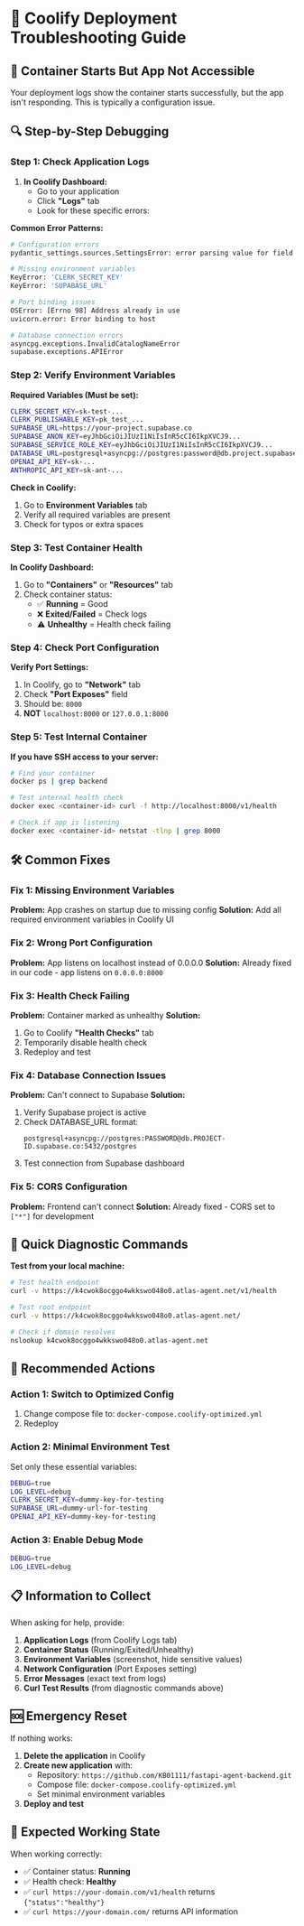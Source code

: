 # 🔧 Coolify Deployment Troubleshooting Guide

## 🚨 **Container Starts But App Not Accessible**

Your deployment logs show the container starts successfully, but the app isn't responding. This is typically a configuration issue.

## 🔍 **Step-by-Step Debugging**

### **Step 1: Check Application Logs**

1. **In Coolify Dashboard:**
   - Go to your application
   - Click **"Logs"** tab
   - Look for these specific errors:

**Common Error Patterns:**
```bash
# Configuration errors
pydantic_settings.sources.SettingsError: error parsing value for field

# Missing environment variables
KeyError: 'CLERK_SECRET_KEY'
KeyError: 'SUPABASE_URL'

# Port binding issues
OSError: [Errno 98] Address already in use
uvicorn.error: Error binding to host

# Database connection errors
asyncpg.exceptions.InvalidCatalogNameError
supabase.exceptions.APIError
```

### **Step 2: Verify Environment Variables**

**Required Variables (Must be set):**
```bash
CLERK_SECRET_KEY=sk-test-...
CLERK_PUBLISHABLE_KEY=pk_test_...
SUPABASE_URL=https://your-project.supabase.co
SUPABASE_ANON_KEY=eyJhbGciOiJIUzI1NiIsInR5cCI6IkpXVCJ9...
SUPABASE_SERVICE_ROLE_KEY=eyJhbGciOiJIUzI1NiIsInR5cCI6IkpXVCJ9...
DATABASE_URL=postgresql+asyncpg://postgres:password@db.project.supabase.co:5432/postgres
OPENAI_API_KEY=sk-...
ANTHROPIC_API_KEY=sk-ant-...
```

**Check in Coolify:**
1. Go to **Environment Variables** tab
2. Verify all required variables are present
3. Check for typos or extra spaces

### **Step 3: Test Container Health**

**In Coolify Dashboard:**
1. Go to **"Containers"** or **"Resources"** tab
2. Check container status:
   - ✅ **Running** = Good
   - ❌ **Exited/Failed** = Check logs
   - ⚠️ **Unhealthy** = Health check failing

### **Step 4: Check Port Configuration**

**Verify Port Settings:**
1. In Coolify, go to **"Network"** tab
2. Check **"Port Exposes"** field
3. Should be: `8000`
4. **NOT** `localhost:8000` or `127.0.0.1:8000`

### **Step 5: Test Internal Container**

**If you have SSH access to your server:**
```bash
# Find your container
docker ps | grep backend

# Test internal health check
docker exec <container-id> curl -f http://localhost:8000/v1/health

# Check if app is listening
docker exec <container-id> netstat -tlnp | grep 8000
```

## 🛠️ **Common Fixes**

### **Fix 1: Missing Environment Variables**

**Problem:** App crashes on startup due to missing config
**Solution:** Add all required environment variables in Coolify UI

### **Fix 2: Wrong Port Configuration**

**Problem:** App listens on localhost instead of 0.0.0.0
**Solution:** Already fixed in our code - app listens on `0.0.0.0:8000`

### **Fix 3: Health Check Failing**

**Problem:** Container marked as unhealthy
**Solution:** 
1. Go to Coolify **"Health Checks"** tab
2. Temporarily disable health check
3. Redeploy and test

### **Fix 4: Database Connection Issues**

**Problem:** Can't connect to Supabase
**Solution:**
1. Verify Supabase project is active
2. Check DATABASE_URL format:
   ```
   postgresql+asyncpg://postgres:PASSWORD@db.PROJECT-ID.supabase.co:5432/postgres
   ```
3. Test connection from Supabase dashboard

### **Fix 5: CORS Configuration**

**Problem:** Frontend can't connect
**Solution:** Already fixed - CORS set to `["*"]` for development

## 🎯 **Quick Diagnostic Commands**

**Test from your local machine:**
```bash
# Test health endpoint
curl -v https://k4cwok8ocggo4wkkswo048o0.atlas-agent.net/v1/health

# Test root endpoint
curl -v https://k4cwok8ocggo4wkkswo048o0.atlas-agent.net/

# Check if domain resolves
nslookup k4cwok8ocggo4wkkswo048o0.atlas-agent.net
```

## 🔄 **Recommended Actions**

### **Action 1: Switch to Optimized Config**
1. Change compose file to: `docker-compose.coolify-optimized.yml`
2. Redeploy

### **Action 2: Minimal Environment Test**
Set only these essential variables:
```bash
DEBUG=true
LOG_LEVEL=debug
CLERK_SECRET_KEY=dummy-key-for-testing
SUPABASE_URL=dummy-url-for-testing
OPENAI_API_KEY=dummy-key-for-testing
```

### **Action 3: Enable Debug Mode**
```bash
DEBUG=true
LOG_LEVEL=debug
```

## 📋 **Information to Collect**

When asking for help, provide:

1. **Application Logs** (from Coolify Logs tab)
2. **Container Status** (Running/Exited/Unhealthy)
3. **Environment Variables** (screenshot, hide sensitive values)
4. **Network Configuration** (Port Exposes setting)
5. **Error Messages** (exact text from logs)
6. **Curl Test Results** (from diagnostic commands above)

## 🆘 **Emergency Reset**

If nothing works:

1. **Delete the application** in Coolify
2. **Create new application** with:
   - Repository: `https://github.com/KB01111/fastapi-agent-backend.git`
   - Compose file: `docker-compose.coolify-optimized.yml`
   - Set minimal environment variables
3. **Deploy and test**

## 🎯 **Expected Working State**

When working correctly:
- ✅ Container status: **Running**
- ✅ Health check: **Healthy**
- ✅ `curl https://your-domain.com/v1/health` returns `{"status":"healthy"}`
- ✅ `curl https://your-domain.com/` returns API information

